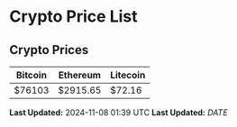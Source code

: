 # Crypto Price List

## Crypto Prices
| Bitcoin | Ethereum | Litecoin |
| ------- | -------- | -------- |
| $76103 | $2915.65 | $72.16 |
**Last Updated:** 2024-11-08 01:39 UTC
**Last Updated:** $DATE$

